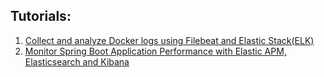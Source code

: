 ## Tutorials:

1. [Collect and analyze Docker logs using Filebeat and Elastic Stack(ELK)](https://github.com/cosminseceleanu/tutorials/blob/master/docker-logs-elk/docs/index.md)
2. [Monitor Spring Boot Application Performance with Elastic APM, Elasticsearch and Kibana](https://github.com/cosminseceleanu/tutorials/blob/master/elastic-apm-java/docs/index.md)
